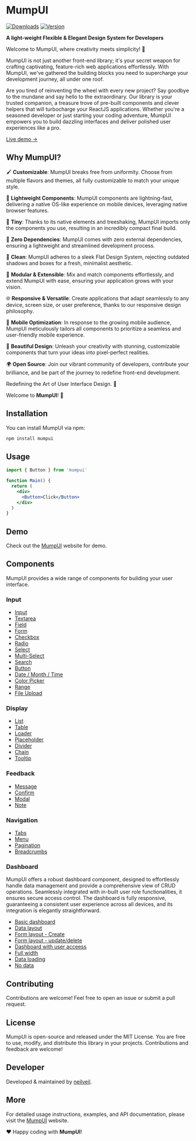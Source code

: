 # MumpUI

[![Downloads](https://img.shields.io/npm/dm/mumpui.svg)](https://www.npmjs.com/package/mumpui) [![Version](https://img.shields.io/npm/v/mumpui.svg)](https://www.npmjs.com/package/mumpui)


**A light-weight Flexible & Elegant Design System for Developers**

Welcome to MumpUI, where creativity meets simplicity! 🌟

MumpUI is not just another front-end library; it's your secret weapon for crafting captivating, feature-rich web applications effortlessly. With MumpUI, we've gathered the building blocks you need to supercharge your development journey, all under one roof.

Are you tired of reinventing the wheel with every new project? Say goodbye to the mundane and say hello to the extraordinary. Our library is your trusted companion, a treasure trove of pre-built components and clever helpers that will turbocharge your ReactJS applications. Whether you're a seasoned developer or just starting your coding adventure, MumpUI empowers you to build dazzling interfaces and deliver polished user experiences like a pro.

[Live demo →](https://neilveil.github.io/mumpui)

## Why MumpUI?

🖌️ **Customizable**: MumpUI breaks free from uniformity. Choose from multiple flavors and themes, all fully customizable to match your unique style.

🍃 **Lightweight Components**: MumpUI components are lightning-fast, delivering a native OS-like experience on mobile devices, leveraging native browser features.

🌱 **Tiny**: Thanks to its native elements and treeshaking, MumpUI imports only the components you use, resulting in an incredibly compact final build.

🔧 **Zero Dependencies**: MumpUI comes with zero external dependencies, ensuring a lightweight and streamlined development process.

🧼 **Clean**: MumpUI adheres to a sleek Flat Design System, rejecting outdated shadows and boxes for a fresh, minimalist aesthetic.

🧩 **Modular & Extensible**: Mix and match components effortlessly, and extend MumpUI with ease, ensuring your application grows with your vision.

🌐 **Responsive & Versatile**: Create applications that adapt seamlessly to any device, screen size, or user preference, thanks to our responsive design philosophy.

📱 **Mobile Optimization**: In response to the growing mobile audience, MumpUI meticulously tailors all components to prioritize a seamless and user-friendly mobile experience.

🎨 **Beautiful Design**: Unleash your creativity with stunning, customizable components that turn your ideas into pixel-perfect realities.

🌍 **Open Source**: Join our vibrant community of developers, contribute your brilliance, and be part of the journey to redefine front-end development.

Redefining the Art of User Interface Design. 🚀

Welcome to **MumpUI**! 🌟

## Installation

You can install MumpUI via npm:

```bash
npm install mumpui
```

## Usage

```jsx
import { Button } from 'mumpui'

function Main() {
  return (
    <div>
      <Button>Click</Button>
    </div>
  )
}
```

## Demo

Check out the [MumpUI](https://neilveil.github.io/mumpui) website for demo.

## Components

MumpUI provides a wide range of components for building your user interface.

### Input

- [Input](https://neilveil.github.io/mumpui/docs/input)
- [Textarea](https://neilveil.github.io/mumpui/docs/textarea)
- [Field](https://neilveil.github.io/mumpui/docs/field)
- [Form](https://neilveil.github.io/mumpui/docs/form)
- [Checkbox](https://neilveil.github.io/mumpui/docs/checkbox)
- [Radio](https://neilveil.github.io/mumpui/docs/radio)
- [Select](https://neilveil.github.io/mumpui/docs/select)
- [Multi-Select](https://neilveil.github.io/mumpui/docs/multiSelect)
- [Search](https://neilveil.github.io/mumpui/docs/search)
- [Button](https://neilveil.github.io/mumpui/docs/button)
- [Date / Month / Time](https://neilveil.github.io/mumpui/docs/datetime)
- [Color Picker](https://neilveil.github.io/mumpui/docs/colorPicker)
- [Range](https://neilveil.github.io/mumpui/docs/range)
- [File Upload](https://neilveil.github.io/mumpui/docs/file)

### Display

- [List](https://neilveil.github.io/mumpui/docs/list)
- [Table](https://neilveil.github.io/mumpui/docs/table)
- [Loader](https://neilveil.github.io/mumpui/docs/loader)
- [Placeholder](https://neilveil.github.io/mumpui/docs/placeholder)
- [Divider](https://neilveil.github.io/mumpui/docs/divider)
- [Chain](https://neilveil.github.io/mumpui/docs/chain)
- [Tooltip](https://neilveil.github.io/mumpui/docs/tooltip)

### Feedback

- [Message](https://neilveil.github.io/mumpui/docs/message)
- [Confirm](https://neilveil.github.io/mumpui/docs/confirm)
- [Modal](https://neilveil.github.io/mumpui/docs/modal)
- [Note](https://neilveil.github.io/mumpui/docs/note)

### Navigation

- [Tabs](https://neilveil.github.io/mumpui/docs/tabs)
- [Menu](https://neilveil.github.io/mumpui/docs/menu)
- [Pagination](https://neilveil.github.io/mumpui/docs/pagination)
- [Breadcrumbs](https://neilveil.github.io/mumpui/docs/chain)

### Dashboard

MumpUI offers a robust dashboard component, designed to effortlessly handle data management and provide a comprehensive view of CRUD operations. Seamlessly integrated with in-built user role functionalities, it ensures secure access control. The dashboard is fully responsive, guaranteeing a consistent user experience across all devices, and its integration is elegantly straightforward.

- [Basic dashboard](https://neilveil.github.io/mumpui/dashboard)
- [Data layout](https://neilveil.github.io/mumpui/dashboard/users)
- [Form layout - Create](https://neilveil.github.io/mumpui/dashboard/users/create)
- [Form layout - update/delete](https://neilveil.github.io/mumpui/dashboard/users/udpate)
- [Dashboard with user acceess](https://neilveil.github.io/mumpui/dashboard/access)
- [Full width](https://neilveil.github.io/mumpui/dashboard/maxWidth)
- [Data loading](https://neilveil.github.io/mumpui/dashboard/loader)
- [No data](https://neilveil.github.io/mumpui/dashboard/empty)

## Contributing

Contributions are welcome! Feel free to open an issue or submit a pull request.

## License

MumpUI is open-source and released under the MIT License. You are free to use, modify, and distribute this library in your projects. Contributions and feedback are welcome!

## Developer

Developed & maintained by [neilveil](https://github.com/neilveil).

## More

For detailed usage instructions, examples, and API documentation, please visit the [MumpUI](https://neilveil.github.io/mumpui) website.

❤️ Happy coding with **MumpUI**!
